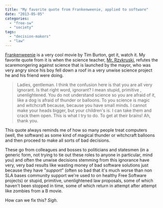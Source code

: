 ```yaml
---
title: "My favorite quote from Frankenweenie, applied to software"
date: "2013-05-05"
categories: 
  - "free-sw"
  - "society"
tags: 
  - "decision-makers"
  - "law"
---
```


[Frankenweenie](http://www.imdb.com/title/tt1142977/) is a very cool movie by Tim Burton, get it, watch it. My favorite quote from it is when the science teacher, [Mr. Rzykruski](http://www.imdb.com/character/ch0352327/), refutes the scaremongering against science that is launched by the mayor, who was very angry since his boy fell down a roof in a very unwise science project he and his friend were doing.

> Ladies, gentleman. I think the confusion here is that you are all very ignorant. Is that right word, ignorant? I mean stupid, primitive , unenlightened. You do not understand science so you are afraid of it, like a dog is afraid of thunder or balloons. To you science is magic and witchcraft because, because you have small minds. I cannot make your heads bigger, but your children's is. I can take them and crack them open. This is what I try to do. To get at their brains! Ah, thank you.

This quote always reminds me of how so many people treat computers (well, the software) as some kind of magical thunder or witchcraft balloons and then proceed to make all sorts of bad decisions.

These go from colleagues and bosses to politicians and statesmen (in a generic form, not trying to tie out these roles to anyone in particular, mind you) and often the unwise decisions stemming from this ignorance have very, very bad results like wasting money of bad software solutions just because they have "_support_" (often so bad that it's much worse than non SLA bases community support we're used to on healthy Free Software projects) or stupid, primitive, unenlightened law proposals, some of which haven't been stopped in time, some of which return in attempt after attempt like zombies from a B movie.

How can we fix this? _Sigh_.
